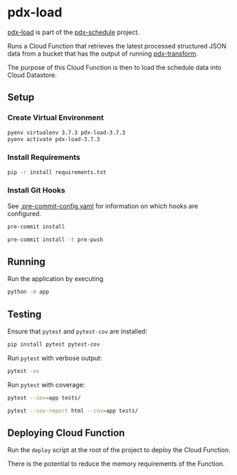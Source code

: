 # pdx-load

[pdx-load](https://github.com/michaelheyman/pdx-load/) is part of the
[pdx-schedule](https://github.com/michaelheyman/pdx-schedule/) project.

Runs a Cloud Function that retrieves the latest processed structured JSON data
from a bucket that has the output of running
[pdx-transform](https://github.com/michaelheyman/pdx-transform/).

The purpose of this Cloud Function is then to load the schedule data into Cloud
Datastore.

## Setup

### Create Virtual Environment

```bash
pyenv virtualenv 3.7.3 pdx-load-3.7.3
pyenv activate pdx-load-3.7.3
```

### Install Requirements

```bash
pip -r install requirements.txt
```

### Install Git Hooks

See [.pre-commit-config.yaml](.pre-commit-config.yaml) for information on which hooks are configured.

```bash
pre-commit install
```

```bash
pre-commit install -t pre-push
```

## Running

Run the application by executing

```bash
python -m app
```

## Testing

Ensure that `pytest` and `pytest-cov` are installed:

```bash
pip install pytest pytest-cov
```

Run `pytest` with verbose output:

```bash
pytest -vv
```

Run `pytest` with coverage:

```bash
pytest --cov=app tests/
```

```bash
pytest --cov-report html --cov=app tests/
```

## Deploying Cloud Function

Run the `deploy` script at the root of the project to deploy the Cloud Function.

There is the potential to reduce the memory requirements of the Function.
